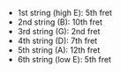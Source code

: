 - 1st string (high E): 5th fret
- 2nd string (B): 10th fret
- 3rd string (G): 2nd fret
- 4th string (D): 7th fret
- 5th string (A): 12th fret
- 6th string (low E): 5th fret
